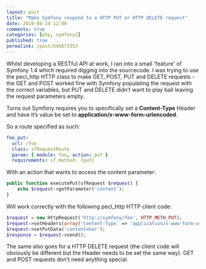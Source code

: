 ```yaml
---
layout: post
title: "Make Symfony respond to a HTTP PUT or HTTP DELETE request"
date: 2010-04-24 12:00
comments: true
categories: [php, symfony2]
published: true
permalink: /post/545673353
---
```

Whilst developing a RESTful API at work, I ran into a small 'feature' of Symfony 1.4 which required digging into the sourcecode.  I was trying to use the pecl_http HTTP class to make GET, POST, PUT and DELETE requests - the GET and POST worked fine with Symfony populating the request with the correct variables, but PUT and DELETE didn’t want to play ball leaving the request parameters empty.

Turns out Symfony requires you to specifically set a **Content-Type** Header and have it’s value be set to **application/x-www-form-urlencoded**.

So a route specified as such:

``` yaml
foo_put:
  url: /foo
  class: sfRequestRoute
  param: { module: foo, action: put } 
  requirements: sf_method: [put]
```

With an action that wants to access the content parameter:

``` php
public function executePut(sfRequest $request) {
    echo $request->getParameter('content');
}
```

Will work correctly with the following pecl_http HTTP client code:

``` php
$request = new HttpRequest('http://symfony/foo', HTTP_METH_PUT);
$request->setHeaders(array('Content-Type' => 'application/x-www-form-urlencoded'));
$request->setPutData('content=bar');
$response = $request->send();
```

The same also goes for a HTTP DELETE request (the client code will obviously be different but the Header needs to be set the same way).  GET and POST requests don’t need anything special.
